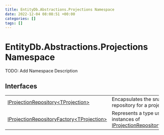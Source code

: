 ```yaml
---
title: EntityDb.Abstractions.Projections Namespace
date: 2022-12-04 08:08:51 +00:00
categories: []
tags: []
---
```


# EntityDb.Abstractions.Projections Namespace

TODO: Add Namespace Description

## Interfaces
<table><tr><td><a href='dotnet/entitydb-abstractions-projections-iprojectionrepository`1'>IProjectionRepository&lt;TProjection&gt;</a></td><td>
Encapsulates the snapshot repository for a projection.
</td></tr><tr><td><a href='dotnet/entitydb-abstractions-projections-iprojectionrepositoryfactory`1'>IProjectionRepositoryFactory&lt;TProjection&gt;</a></td><td>
Represents a type used to create instances of <a href='dotnet/entitydb-abstractions-projections-iprojectionrepository`1'>IProjectionRepository&lt;TProjection&gt;</a></td></tr></table>

